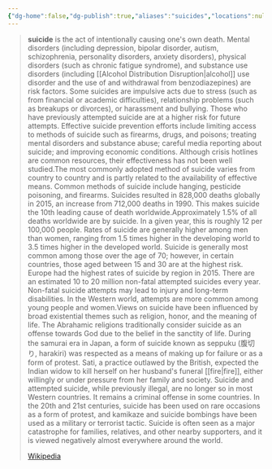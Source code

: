 ```yaml
---
{"dg-home":false,"dg-publish":true,"aliases":"suicides","locations":null,"tag":null,"date":null,"title":"suicide","permalink":"/suicide/","dgHomeLink":true,"dgPassFrontmatter":true}
---
```


> **suicide** is the act of intentionally causing one's own death. Mental disorders (including depression, bipolar disorder, autism, schizophrenia, personality disorders, anxiety disorders), physical disorders (such as chronic fatigue syndrome), and substance use disorders (including [[Alcohol Distribution Disruption|alcohol]] use disorder and the use of and withdrawal from benzodiazepines) are risk factors. Some suicides are impulsive acts due to stress (such as from financial or academic difficulties), relationship problems (such as breakups or divorces), or harassment and bullying. Those who have previously attempted suicide are at a higher risk for future attempts. Effective suicide prevention efforts include limiting access to methods of suicide such as firearms, drugs, and poisons; treating mental disorders and substance abuse; careful media reporting about suicide; and improving economic conditions. Although crisis hotlines are common resources, their effectiveness has not been well studied.The most commonly adopted method of suicide varies from country to country and is partly related to the availability of effective means. Common methods of suicide include hanging, pesticide poisoning, and firearms. Suicides resulted in 828,000 deaths globally in 2015, an increase from 712,000 deaths in 1990. This makes suicide the 10th leading cause of death worldwide.Approximately 1.5% of all deaths worldwide are by suicide. In a given year, this is roughly 12 per 100,000 people. Rates of suicide are generally higher among men than women, ranging from 1.5 times higher in the developing world to 3.5 times higher in the developed world. Suicide is generally most common among those over the age of 70; however, in certain countries, those aged between 15 and 30 are at the highest risk. Europe had the highest rates of suicide by region in 2015. There are an estimated 10 to 20 million non-fatal attempted suicides every year. Non-fatal suicide attempts may lead to injury and long-term disabilities. In the Western world, attempts are more common among young people and women.Views on suicide have been influenced by broad existential themes such as religion, honor, and the meaning of life. The Abrahamic religions traditionally consider suicide as an offense towards God due to the belief in the sanctity of life. During the samurai era in Japan, a form of suicide known as seppuku (腹切り, harakiri) was respected as a means of making up for failure or as a form of protest. Sati, a practice outlawed by the British, expected the Indian widow to kill herself on her husband's funeral [[fire|fire]], either willingly or under pressure from her family and society. Suicide and attempted suicide, while previously illegal, are no longer so in most Western countries. It remains a criminal offense in some countries. In the 20th and 21st centuries, suicide has been used on rare occasions as a form of protest, and kamikaze and suicide bombings have been used as a military or terrorist tactic. Suicide is often seen as a major catastrophe for families, relatives, and other nearby supporters, and it is viewed negatively almost everywhere around the world.
>
> [Wikipedia](https://en.wikipedia.org/wiki/Suicide)
